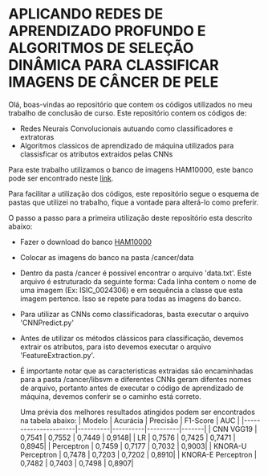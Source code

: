 # APLICANDO REDES DE APRENDIZADO PROFUNDO E ALGORITMOS DE SELEÇÃO DINÂMICA PARA CLASSIFICAR IMAGENS DE CÂNCER DE PELE

Olá, boas-vindas ao repositório que contem os códigos utilizados no meu trabalho de conclusão de curso.
Este repositório contem os códigos de:

- Redes Neurais Convolucionais autuando como classificadores e extratoras
- Algoritmos classicos de aprendizado de máquina utilizados para classisficar os atributos extraidos pelas CNNs

Para este trabalho utilizamos o banco de imagens HAM10000, este banco pode ser encontrado neste [link](https://www.kaggle.com/datasets/kmader/skin-cancer-mnist-ham10000).

Para facilitar a utilização dos códigos, este repositório segue o esquema de pastas que utilizei no trabalho, fique a vontade para alterá-lo como preferir.

O passo a passo para a primeira utilização deste repositório esta descrito abaixo:

- Fazer o download do banco [HAM10000](https://www.kaggle.com/datasets/kmader/skin-cancer-mnist-ham10000)
- Colocar as imagens do banco na pasta /cancer/data
- Dentro da pasta /cancer é possivel encontrar o arquivo 'data.txt'. Este arquivo é estruturado da seguinte forma: Cada linha contem o nome de uma imagem (Ex: ISIC_0024306) e em sequência a classe que esta imagem pertence. Isso se repete para todas as imagens do banco.
- Para utilizar as CNNs como classificadoras, basta executar o arquivo 'CNNPredict.py'
- Antes de utilizar os métodos clássicos para classificação, devemos extrair os atributos, para isto devemos executar o arquivo 'FeatureExtraction.py'.
- É importante notar que as caracteristicas extraidas são encaminhadas para a pasta /cancer/libsvm e diferentes CNNs geram difentes nomes de arquivo, portanto antes de executar o código de aprendizado de máquina, devemos conferir se o caminho está correto.

  Uma prévia dos melhores resultados atingidos podem ser encontrados na tabela abaixo:
| Modelo               | Acurácia | Precisão | F1-Score | AUC   |
|----------------------|----------|----------|----------|-------|
| CNN VGG19            | 0,7541   | 0,7552   | 0,7449   | 0,9148|
| LR                   | 0,7576   | 0,7425   | 0,7471   | 0,8945|
| Perceptron           | 0,7459   | 0,7177   | 0,7032   | 0,9003|
| KNORA-U Perceptron   | 0,7478   | 0,7203   | 0,7202   | 0,8910|
| KNORA-E Perceptron   | 0,7482   | 0,7403   | 0,7498   | 0,8907|

